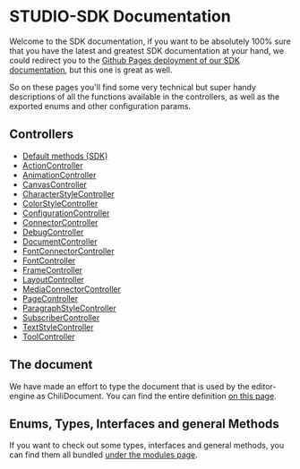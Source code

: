 # STUDIO-SDK Documentation

Welcome to the SDK documentation, if you want to be absolutely 100% sure that you have the latest and greatest SDK documentation at your hand, we could redirect you to the [Github Pages deployment of our SDK documentation](https://chili-publish.github.io/studio-sdk/index.html), but this one is great as well.

So on these pages you'll find some very technical but super handy descriptions of all the functions available in the controllers, as well as the exported enums and other configuration params.

## Controllers

-   [Default methods (SDK)](classes/index.SDK.md)
-   [ActionController](classes/controllers_ActionController.ActionController.md)
-   [AnimationController](classes/controllers_AnimationController.AnimationController.md)
-   [CanvasController](classes/controllers_CanvasController.CanvasController.md)
-   [CharacterStyleController](classes/controllers_CharacterStyleController.CharacterStyleController.md)
-   [ColorStyleController](classes/controllers_ColorStyleController.ColorStyleController.md)
-   [ConfigurationController](classes/controllers_ConfigurationController.ConfigurationController.md)
-   [ConnectorController](classes/controllers_ConnectorController.ConnectorController.md)
-   [DebugController](classes/controllers_DebugController.DebugController.md)
-   [DocumentController](classes/controllers_DocumentController.DocumentController.md)
-   [FontConnectorController](classes/controllers_FontConnectorController.FontConnectorController.md)
-   [FontController](classes/controllers_FontController.FontController.md)
-   [FrameController](classes/controllers_FrameController.FrameController.md)
-   [LayoutController](classes/controllers_LayoutController.LayoutController.md)
-   [MediaConnectorController](classes/controllers_MediaConnectorController.MediaConnectorController.md)
-   [PageController](classes/controllers_PageController.PageController.md)
-   [ParagraphStyleController](classes/controllers_ParagraphStyleController.ParagraphStyleController.md)
-   [SubscriberController](classes/controllers_SubscriberController.SubscriberController.md)
-   [TextStyleController](classes/controllers_TextStyleController.TextStyleController.md)
-   [ToolController](classes/controllers_ToolController.ToolController.md)

## The document

We have made an effort to type the document that is used by the editor-engine as ChiliDocument.
You can find the entire definition [on this page](interfaces/types_DocumentTypes.ChiliDocument.md).

## Enums, Types, Interfaces and general Methods

If you want to check out some types, interfaces and general methods, you can find them all bundled [under the modules page](modules).
